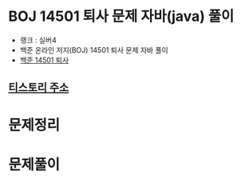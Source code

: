 # BOJ 14501 퇴사 문제 자바(java)  풀이
- 랭크 : 실버4
- 백준 온라인 저지(BOJ) 14501 퇴사 문제 자바 풀이
- [백준 14501 퇴사](https://www.acmicpc.net/problem/14501)

## [티스토리 주소](https://hoho325.tistory.com/)

# 문제정리

# 문제풀이